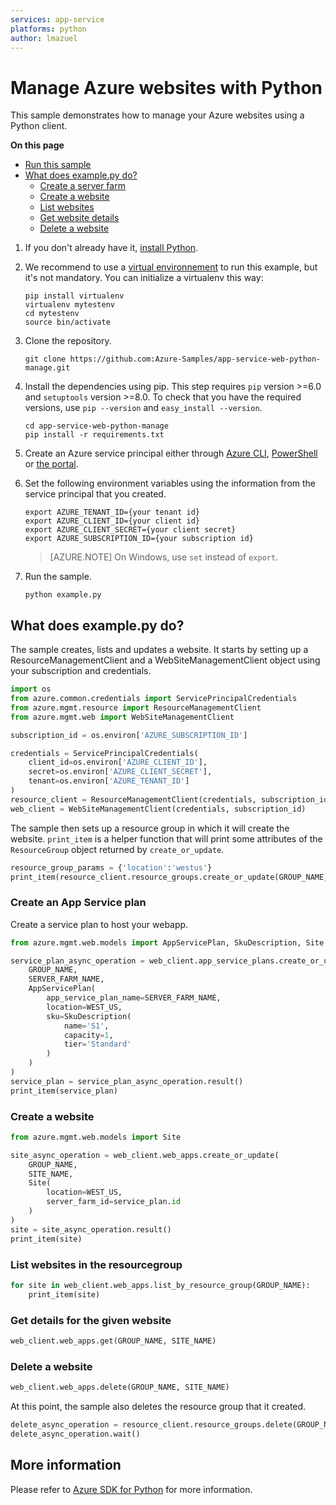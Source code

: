 ```yaml
---
services: app-service
platforms: python
author: lmazuel
---
```


# Manage Azure websites with Python

This sample demonstrates how to manage your Azure websites using a Python client.

**On this page**

- [Run this sample](#run)
- [What does example.py do?](#sample)
    - [Create a server farm](#create-server-farm)
    - [Create a website](#create-website)
    - [List websites](#list-websites)
    - [Get website details](#details)
    - [Delete a website](#update)

<a id="run"></a>
1. If you don't already have it, [install Python](https://www.python.org/downloads/).

1. We recommend to use a [virtual environnement](https://docs.python.org/3/tutorial/venv.html) to run this example, but it's not mandatory. You can initialize a virtualenv this way:

    ```
    pip install virtualenv
    virtualenv mytestenv
    cd mytestenv
    source bin/activate
    ```

1. Clone the repository.

    ```
    git clone https://github.com:Azure-Samples/app-service-web-python-manage.git
    ```

1. Install the dependencies using pip. This step requires `pip` version >=6.0 and `setuptools` version >=8.0.
    To check that you have the required versions, use `pip --version` and `easy_install --version`.

    ```
    cd app-service-web-python-manage
    pip install -r requirements.txt
    ```

1. Create an Azure service principal either through
    [Azure CLI](https://azure.microsoft.com/documentation/articles/resource-group-authenticate-service-principal-cli/),
    [PowerShell](https://azure.microsoft.com/documentation/articles/resource-group-authenticate-service-principal/)
    or [the portal](https://azure.microsoft.com/documentation/articles/resource-group-create-service-principal-portal/).

1. Set the following environment variables using the information from the service principal that you created.

    ```
    export AZURE_TENANT_ID={your tenant id}
    export AZURE_CLIENT_ID={your client id}
    export AZURE_CLIENT_SECRET={your client secret}
    export AZURE_SUBSCRIPTION_ID={your subscription id}
    ```

    > [AZURE.NOTE] On Windows, use `set` instead of `export`.

1. Run the sample.

    ```
    python example.py
    ```

<a id="sample"></a>
## What does example.py do?

The sample creates, lists and updates a website.
It starts by setting up a ResourceManagementClient and a WebSiteManagementClient object using your subscription and credentials.

```python
import os
from azure.common.credentials import ServicePrincipalCredentials
from azure.mgmt.resource import ResourceManagementClient
from azure.mgmt.web import WebSiteManagementClient

subscription_id = os.environ['AZURE_SUBSCRIPTION_ID']

credentials = ServicePrincipalCredentials(
    client_id=os.environ['AZURE_CLIENT_ID'],
    secret=os.environ['AZURE_CLIENT_SECRET'],
    tenant=os.environ['AZURE_TENANT_ID']
)
resource_client = ResourceManagementClient(credentials, subscription_id)
web_client = WebSiteManagementClient(credentials, subscription_id)
```

The sample then sets up a resource group in which it will create the website.
`print_item` is a helper function that will print some attributes of the
`ResourceGroup` object returned by `create_or_update`.

```python
resource_group_params = {'location':'westus'}
print_item(resource_client.resource_groups.create_or_update(GROUP_NAME, resource_group_params))
```

<a id="create-service-plan"></a>
### Create an App Service plan

Create a service plan to host your webapp.

```python
from azure.mgmt.web.models import AppServicePlan, SkuDescription, Site

service_plan_async_operation = web_client.app_service_plans.create_or_update(
    GROUP_NAME,
    SERVER_FARM_NAME,
    AppServicePlan(
        app_service_plan_name=SERVER_FARM_NAME,
        location=WEST_US,
        sku=SkuDescription(
            name='S1',
            capacity=1,
            tier='Standard'
        )
    )
)
service_plan = service_plan_async_operation.result()
print_item(service_plan)
```

<a id="create-website"></a>
### Create a website

```python
from azure.mgmt.web.models import Site

site_async_operation = web_client.web_apps.create_or_update(
    GROUP_NAME,
    SITE_NAME,
    Site(
        location=WEST_US,
        server_farm_id=service_plan.id
    )
)
site = site_async_operation.result()
print_item(site)
```

<a id="list-websites"></a>
### List websites in the resourcegroup

```python
for site in web_client.web_apps.list_by_resource_group(GROUP_NAME):
    print_item(site)
```

<a id="details"></a>
### Get details for the given website

```python
web_client.web_apps.get(GROUP_NAME, SITE_NAME)
```

<a id="delete-site"></a>
### Delete a website

```python
web_client.web_apps.delete(GROUP_NAME, SITE_NAME)
```

At this point, the sample also deletes the resource group that it created.

```python
delete_async_operation = resource_client.resource_groups.delete(GROUP_NAME)
delete_async_operation.wait()
``` 


## More information
Please refer to [Azure SDK for Python](https://github.com/Azure/azure-sdk-for-python) for more information.
